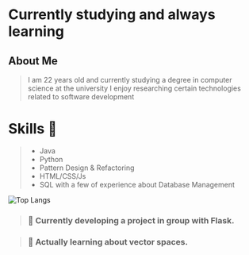 # Currently studying and always learning

## About Me  
> I am 22 years old and currently studying a degree in computer science at the university
> I enjoy researching certain technologies related to software development

# Skills 🧰 

> - Java
> - Python
> - Pattern Design & Refactoring
> - HTML/CSS/Js
> - SQL with a few of experience about Database Management


![Top Langs](https://github-readme-stats.vercel.app/api/top-langs/?username=JJuanvolpe&hide_progress=true)

<!--
**JJuanVolpe/JJUANVOLPE** is a ✨ _special_ ✨ repository because its `README.md` (this file) appears on your GitHub profile.

Here are some ideas to get you started:

- 👯 I’m looking to collaborate on ...
- 🤔 I’m looking for help with ...
- 💬 Ask me about ...
- 📫 How to reach me: ...
- 😄 Pronouns: ...
- ⚡ Fun fact: ...
-->


> ### 🔭 Currently developing a project in group with Flask.

> ### 🌱 Actually learning about vector spaces.
